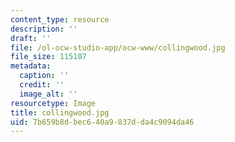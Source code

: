 ```yaml
---
content_type: resource
description: ''
draft: ''
file: /ol-ocw-studio-app/ocw-www/collingwood.jpg
file_size: 115107
metadata:
  caption: ''
  credit: ''
  image_alt: ''
resourcetype: Image
title: collingwood.jpg
uid: 7b659b8d-bec6-40a9-837d-da4c9094da46
---
```

